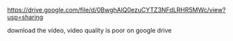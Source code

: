 https://drive.google.com/file/d/0BwghAlQ0ezuCYTZ3NFdLRHR5MWc/view?usp=sharing

download the video, video quality is poor on google drive
